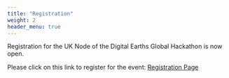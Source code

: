 ```yaml
---
title: "Registration"
weight: 2
header_menu: true
---
```

Registration for the UK Node of the Digital Earths Global Hackathon is now open.

Please click on this link to register for the event: [Registration Page](https://www.store.reading.ac.uk/conferences-and-events/faculty-of-science/department-of-meteorology/global-hackathon-2025) 

